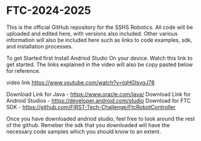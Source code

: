 # FTC-2024-2025
This is the official GitHub repository for the SSHS Robotics.  All code will be uploaded and edited here, with versions also included.  Other various information will also be included here such as links to code examples, sdk, and installation processes.  

To get Started first Install Andriod Studio On your device.  Watch this link to get started.  The links explained in the video will also be copy pasted below for reference. 

video link https://www.youtube.com/watch?v=tqHGIsvgJ78

Download Link for Java - https://www.oracle.com/java/ 
Download Link for Android Studios - https://developer.android.com/studio
Download for FTC SDK - https://github.com/FIRST-Tech-Challenge/FtcRobotController

Once you have downloaded andriod studio, feel free to look around the rest of the github.  Remeber the sdk that you downloaded will have the necessary code samples which you should know to an extent.  
